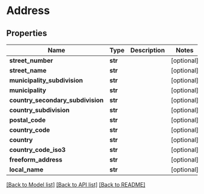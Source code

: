 # Address

## Properties
Name | Type | Description | Notes
------------ | ------------- | ------------- | -------------
**street_number** | **str** |  | [optional] 
**street_name** | **str** |  | [optional] 
**municipality_subdivision** | **str** |  | [optional] 
**municipality** | **str** |  | [optional] 
**country_secondary_subdivision** | **str** |  | [optional] 
**country_subdivision** | **str** |  | [optional] 
**postal_code** | **str** |  | [optional] 
**country_code** | **str** |  | [optional] 
**country** | **str** |  | [optional] 
**country_code_iso3** | **str** |  | [optional] 
**freeform_address** | **str** |  | [optional] 
**local_name** | **str** |  | [optional] 

[[Back to Model list]](../README.md#documentation-for-models) [[Back to API list]](../README.md#documentation-for-api-endpoints) [[Back to README]](../README.md)


